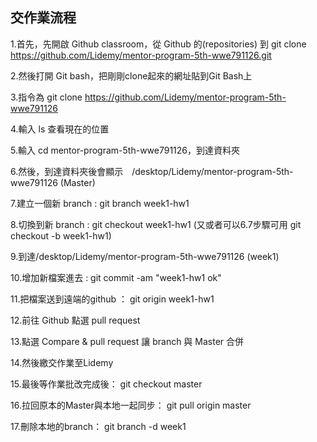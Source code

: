 ## 交作業流程


1.首先，先開啟 Github classroom，從 Github 的(repositories) 到 git clone https://github.com/Lidemy/mentor-program-5th-wwe791126.git   


2.然後打開 Git bash，把剛剛clone起來的網址貼到Git Bash上   

3.指令為 git clone https://github.com/Lidemy/mentor-program-5th-wwe791126  
 
4.輸入 ls 查看現在的位置   

5.輸入 cd mentor-program-5th-wwe791126，到達資料夾   

6.然後，到達資料夾後會顯示　/desktop/Lidemy/mentor-program-5th-wwe791126 (Master)   

7.建立一個新 branch : git branch week1-hw1

8.切換到新   branch : git checkout week1-hw1 (又或者可以6.7步驟可用 git checkout -b week1-hw1)

9.到達/desktop/Lidemy/mentor-program-5th-wwe791126 (week1)

10.增加新檔案進去    : git commit -am "week1-hw1 ok"

11.把檔案送到遠端的github ： git origin week1-hw1

12.前往 Github 點選 pull request

13.點選 Compare & pull request 讓 branch 與 Master 合併

14.然後繳交作業至Lidemy

15.最後等作業批改完成後： git checkout master

16.拉回原本的Master與本地一起同步： git pull origin master 

17.刪除本地的branch： git branch -d week1

